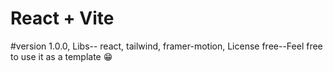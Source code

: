 # React + Vite
#version 1.0.0,
Libs-- react, tailwind, framer-motion,
License free--Feel free to use it as a template 😁

